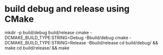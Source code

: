 # build debug and release using CMake
mkdir -p build/debug build/release
cmake -DCMAKE_BUILD_TYPE:STRING=Debug -Bbuild/debug
cmake -DCMAKE_BUILD_TYPE:STRING=Release -Bbuild/release
cd build/debug/ && make
cd build/release/ && make